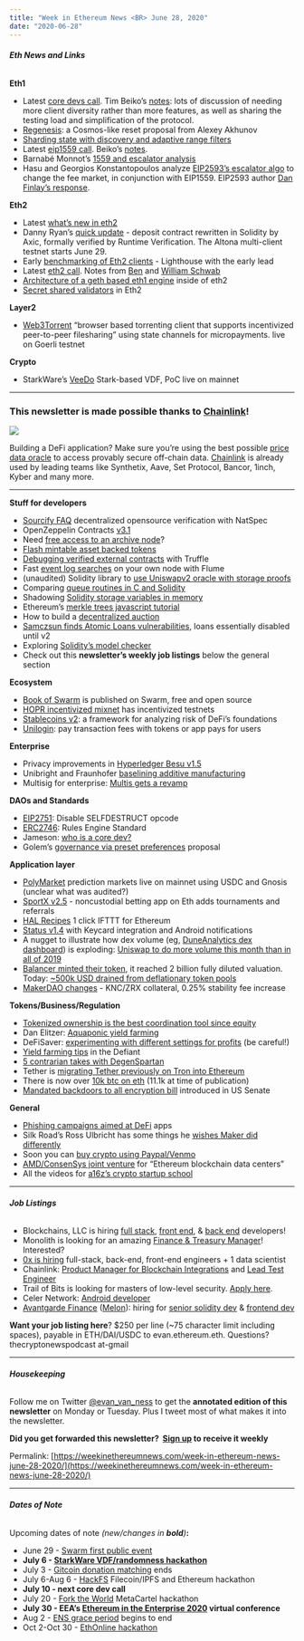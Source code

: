 ```yaml
---
title: "Week in Ethereum News <BR> June 28, 2020"
date: "2020-06-28"
---
```


###### **Eth News and Links**

**Eth1**

- Latest [core devs call](https://youtu.be/IZEcukn9J0Y). Tim Beiko’s [notes](https://twitter.com/TimBeiko/status/1276512216557260802): lots of discussion of needing more client diversity rather than more features, as well as sharing the testing load and simplification of the protocol.
- [Regenesis](https://ethresear.ch/t/regenesis-resetting-ethereum-to-reduce-the-burden-of-large-blockchain-and-state/7582): a Cosmos-like reset proposal from Alexey Akhunov
- [Sharding state with discovery and adaptive range filters](https://ethresear.ch/t/sharding-state-with-discovery-and-adaptive-range-filter-ads/7573)
- Latest [eip1559 call](https://www.youtube.com/watch?v=2qDfW83gnDA). Beiko’s [notes](https://twitter.com/TimBeiko/status/1272534442792419328).
- Barnabé Monnot’s [1559 and escalator analysis](https://github.com/ethereum/rig/blob/master/eip1559/notes-call3.md)
- Hasu and Georgios Konstantopoulos analyze [EIP2593’s escalator algo](https://insights.deribit.com/market-research/analysis-of-eip-2593-escalator/) to change the fee market, in conjunction with EIP1559. EIP2593 author [Dan Finlay’s response](https://twitter.com/danfinlay/status/1275826052846125056).

**Eth2**

- Latest [what’s new in eth2](https://hackmd.io/@benjaminion/eth2_news/https%3A%2F%2Fhackmd.io%2F%40benjaminion%2Fwnie2_200627)
- Danny Ryan’s [quick update](https://blog.ethereum.org/2020/06/23/eth2-quick-update-no-12/) - deposit contract rewritten in Solidity by Axic, formally verified by Runtime Verification. The Altona multi-client testnet starts June 29.
- Early [benchmarking of Eth2 clients](https://github.com/q9f/eth2-bench-2020-06/blob/master/res/2020-06-eth2-bench.pdf) - Lighthouse with the early lead
- Latest [eth2 call](https://www.youtube.com/watch?v=P1AEmUt9ltg). Notes from [Ben](https://hackmd.io/@benjaminion/r1PieQMAU) and [William Schwab](https://github.com/ethereum/eth2.0-pm/blob/555d787a21c372b5cec5d849ebc3ddf1b6f0aa5b/eth2.0-implementers-calls/call_042.md)
- [Architecture of a geth based eth1 engine](https://ethresear.ch/t/architecture-of-a-geth-based-eth1-engine/7574) inside of eth2
- [Secret shared validators](https://medium.com/@mara.schmiedt/secret-shared-validators-on-ethereum-2-0-ea29ab380016) in Eth2

**Layer2**

- [Web3Torrent](https://blog.statechannels.org/introducing-web3torrent/) “browser based torrenting client that supports incentivized peer-to-peer filesharing” using state channels for micropayments. live on Goerli testnet

**Crypto**

- StarkWare’s [VeeDo](https://medium.com/starkware/presenting-veedo-e4bbff77c7ae) Stark-based VDF, PoC live on mainnet

* * *

### **This newsletter is made possible thanks to [Chainlink](https://chain.link/)!**

![](https://weekinethereumnews.com/wp-content/uploads/2020/05/FE39n5_g.png)

Building a DeFi application? Make sure you’re using the best possible [price data oracle](https://feeds.chain.link/) to access provably secure off-chain data. [Chainlink](https://chain.link/) is already used by leading teams like Synthetix, Aave, Set Protocol, Bancor, 1inch, Kyber and many more.

* * *

**Stuff for developers**

- [Sourcify FAQ](https://solidity.ethereum.org/2020/06/25/sourcify-faq/) decentralized opensource verification with NatSpec
- OpenZeppelin Contracts [v3.1](https://forum.openzeppelin.com/t/openzeppelin-contracts-v3-1/3159)
- Need [free access to an archive node](https://medium.com/@defidude/archivenode-io-the-public-access-ethereum-archive-node-72284a4b9797)?
- [Flash mintable asset backed tokens](https://blog.openzeppelin.com/flash-mintable-asset-backed-tokens/)
- [Debugging verified external contracts](https://www.trufflesuite.com/blog/debugging-verified-external-contracts-with-truffle-debugger) with Truffle
- Fast [event log searches](https://blog.openrelay.xyz/flume/) on your own node with Flume
- (unaudited) Solidity library to [use Uniswapv2 oracle with storage proofs](https://medium.com/@epheph/using-uniswap-v2-oracle-with-storage-proofs-3530e699e1d3)
- Comparing [queue routines in C and Solidity](https://medium.com/coinmonks/comparing-queue-routines-in-c-and-solidity-e44813e29f75)
- Shadowing [Solidity storage variables in memory](https://medium.com/coinmonks/shadowing-solidity-storage-variables-in-memory-b56f471edd81)
- Ethereum’s [merkle trees javascript tutorial](https://rockwaterweb.com/ethereum-merkle-patricia-trees-javascript-tutorial/)
- How to build a [decentralized auction](https://m-chrzan.xyz/blog/bst-auction.html)
- [Samczsun finds Atomic Loans vulnerabilities](https://atomic.loans/blog/vulnerability-disclosure-and-pause-new-loan-requests/), loans essentially disabled until v2
- Exploring [Solidity’s model checker](https://www.aon.com/cyber-solutions/aon_cyber_labs/exploring-soliditys-model-checker/)
- Check out this **newsletter’s weekly job listings** below the general section

**Ecosystem**

- [Book of Swarm](https://medium.com/ethereum-swarm/this-is-book-of-swarm-e7ba645cbe23) is published on Swarm, free and open source
- [HOPR incentivized mixnet](https://medium.com/hoprnet/introducing-hopr-your-next-generation-data-privacy-and-protection-platform-d4c8ef634fdc) has incentivized testnets
- [Stablecoins v2](https://medium.com/coinmonks/stablecoins-2-0-economic-foundations-for-defi-b9ab38500b87): a framework for analyzing risk of DeFi’s foundations
- [Unilogin](https://medium.com/universal-ethereum/unilogin-and-the-quest-for-a-better-txn-fees-ux-10bd9d6dd6e9): pay transaction fees with tokens or app pays for users

**Enterprise**

- Privacy improvements in [Hyperledger Besu v1.5](https://pegasys.tech/privacy-upgrades-for-hyperledger-besu-1-5/)
- Unibright and Fraunhofer [baselining additive manufacturing](https://medium.com/unibrightio/unibright-and-fraunhofer-ipk-collaborate-on-baselining-additive-manufacturing-7469c36143a3)
- Multisig for enterprise: [Multis gets a revamp](https://medium.com/multis/making-defi-beautiful-the-multis-app-revamp-6d5f72cb2b)

**DAOs and Standards**

- [EIP2751](https://github.com/ethereum/EIPs/blob/a2a2e5cb816d5663c076e996096cb2cb5cff4f35/EIPS/eip-draft_disable_selfdestruct.md): Disable SELFDESTRUCT opcode
- [ERC2746](https://github.com/ethereum/EIPs/blob/9de5a43863f242424702dd4f16ea1358eb50cff5/EIPS/eip-draft_rules_engine.md): Rules Engine Standard
- Jameson: [who is a core dev?](https://hudsonjameson.com/2020-06-22-what-is-an-ethereum-core-developer/)
- Golem’s [governance via preset preferences](https://blog.golemproject.net/governing-preferences/) proposal

**Application layer**

- [PolyMarket](https://poly.market/discover) prediction markets live on mainnet using USDC and Gnosis (unclear what was audited?)
- [SportX v2.5](https://blog.sportx.bet/introducing-sportx-v2-5/) - noncustodial betting app on Eth adds tournaments and referrals
- [HAL Recipes](https://medium.com/hal-xyz/introducing-recipes-1fa7cece5ac4) 1 click IFTTT for Ethereum
- [Status v1.4](https://our.status.im/v1-4-release-keycard-integration-and-notifications-for-android/) with Keycard integration and Android notifications
- A nugget to illustrate how dex volume (eg, [DuneAnalytics dex dashboard](https://explore.duneanalytics.com/public/dashboards/c87JEtVi2GlyIZHQOR02NsfyJV48eaKEQSiKplJ7)) is exploding: [Uniswap to do more volume this month than in all of 2019](https://twitter.com/haydenzadams/status/1276212570597347328)
- [Balancer minted their token](https://medium.com/balancer-protocol/bal-is-live-104ba56e1945), it reached 2 billion fully diluted valuation. Today: [~500k USD drained from deflationary token pools](https://etherscan.io/address/0xbf675c80540111a310b06e1482f9127ef4e7469a#internaltx)
- [MakerDAO changes](https://twitter.com/nanexcool/status/1277126687021576192) - KNC/ZRX collateral, 0.25% stability fee increase

**Tokens/Business/Regulation**

- [Tokenized ownership is the best coordination tool since equity](https://medium.com/fabric-ventures/tokenised-ownership-is-the-best-coordination-tool-since-equity-7c957a00d818)
- Dan Elitzer: [Aquaponic yield farming](https://bankless.substack.com/p/aquaponic-yield-farming)
- DeFiSaver: [experimenting with different settings for profits](https://medium.com/defi-saver/defi-saver-automation-performance-analysis-setting-up-for-maximum-profits-eb486b5c9ea6) (be careful!)
- [Yield farming tips](https://thedefiant.substack.com/p/top-defi-yield-farmers-share-secrets) in the Defiant
- [5 contrarian takes with DegenSpartan](https://bankless.substack.com/p/5-contrarian-takes-with-degenspartan)
- Tether is [migrating Tether previously on Tron into Ethereum](https://twitter.com/Tether_to/status/1275086995493191681)
- There is now over [10k btc on eth](https://btconethereum.com/) (11.1k at time of publication)
- [Mandated backdoors to all encryption bill](https://cyberlaw.stanford.edu/blog/2020/06/there%E2%80%99s-now-even-worse-anti-encryption-bill-earn-it-doesn%E2%80%99t-make-earn-it-bill-ok) introduced in US Senate

**General**

- [Phishing campaigns aimed at DeFi](https://medium.com/mycrypto/phishing-campaigns-take-aim-at-web3-defi-applications-19e224d9f207) apps
- Silk Road’s Ross Ulbricht has some things he [wishes Maker did differently](https://medium.com/@RossUlbricht/remaking-the-maker-protocol-4b29f879f11)
- Soon you can [buy crypto using Paypal/Venmo](https://www.coindesk.com/paypal-venmo-to-roll-out-crypto-buying-and-selling)
- [AMD/ConsenSys joint venture](https://media.consensys.net/w3bcloud-raises-20-5-million-to-roll-out-data-centers-for-the-blockchain-economy-a4639eab8afa) for “Ethereum blockchain data centers”
- All the videos for [a16z’s crypto startup school](https://a16z.com/crypto-startup-school/)

* * *

###### **Job Listings**

- Blockchains, LLC is hiring [full stack](https://www.blockchains.com/careers/?gh_jid=4750540002&gh_src=dcb3016b2us), [front end](https://www.blockchains.com/careers/?gh_jid=4750551002&gh_src=07e5f4692us), & [back end](https://www.blockchains.com/careers/?gh_jid=4750478002&gh_src=7c1607432us) developers!
- Monolith is looking for an amazing [Finance & Treasury Manager](https://apply.workable.com/monolithweb3/j/2FD4CAC261/)! Interested?
- [0x is hiring](https://0x.org/about/jobs) full-stack, back-end, front-end engineers + 1 data scientist
- Chainlink: [Product Manager for Blockchain Integrations](https://careers.smartcontract.com/o/product-manager-blockchain-integrations) and [Lead Test Engineer](https://careers.smartcontract.com/o/lead-test-engineer-on-chainlink)
- Trail of Bits is looking for masters of low-level security. [Apply here](https://jobs.lever.co/trailofbits/8b7f7fc1-efb0-4e89-b406-784c3a2d77e4).
- Celer Network: [Android developer](https://www.celer.network/career.html)
- [Avantgarde Finance](https://avantgarde.finance/) ([Melon](https://melonprotocol.com/)): hiring for [senior solidity dev](https://www.notion.so/Senior-Smart-Contract-Developer-to-work-on-the-Melon-Protocol-641aef0d89cc419cba792445354f835b) & [frontend dev](https://www.notion.so/avantgardefinance/Front-end-developer-for-Avantgarde-Finance-6c95d0005ef3494c8d48ddedc90c3d80)

**Want your job listing here**? $250 per line (~75 character limit including spaces), payable in ETH/DAI/USDC to evan.ethereum.eth. Questions? thecryptonewspodcast at-gmail

* * *

###### **Housekeeping**

Follow me on Twitter [@evan\_van\_ness](https://twitter.com/evan_van_ness) to get the **annotated edition of this newsletter** on Monday or Tuesday. Plus I tweet most of what makes it into the newsletter.

**Did you get forwarded this newsletter?  [Sign up](https://weekinethereum.substack.com/subscribe#about) to receive it weekly**

Permalink: [https://weekinethereumnews.com/week-in-ethereum-news-june-28-2020/](https://weekinethereumnews.com/week-in-ethereum-news-june-28-2020/)

* * *

###### **Dates of Note**

Upcoming dates of note _(_new/changes in **bold**_)_**:**

- June 29 - [Swarm first public event](https://swarm-gateways.net/bzz:/alpha.swarm.eth/)
- **July 6 - [StarkWare VDF/randomness hackathon](https://starkware.co/10289000-2/)**
- July 3 - [Gitcoin donation matching](https://gitcoin.co/grants) ends
- July 6-Aug 6 - [HackFS](https://hackfs.com/) Filecoin/IPFS and Ethereum hackathon
- **July 10 - next core dev call**
- July 20 - [Fork the World](https://metagame.substack.com/p/fork-the-world-hackathon) MetaCartel hackathon
- **July 30 - EEA’s [Ethereum in the Enterprise 2020](https://www.conference.entethalliance.org/) virtual conference**
- Aug 2 - [ENS grace period](https://medium.com/the-ethereum-name-service/the-great-renewal-its-time-to-renew-your-eth-names-or-else-lose-them-afccea4852cb) begins to end
- Oct 2-Oct 30 - [EthOnline hackathon](https://www.ethonline.org/)
